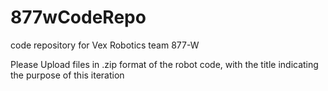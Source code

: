 # 877wCodeRepo
code repository for Vex Robotics team 877-W

Please Upload files in .zip format of the robot code, with the title indicating the purpose of this iteration 
